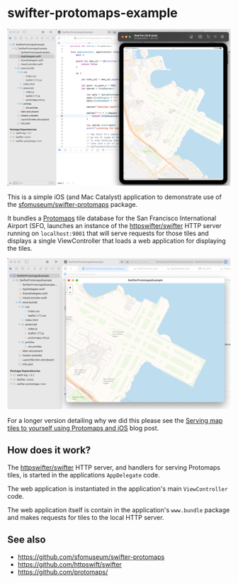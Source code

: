 # swifter-protomaps-example

![](docs/images/swifter-protomaps-example.png)

This is a simple iOS (and Mac Catalyst) application to demonstrate use of the [sfomuseum/swifter-protomaps](https://github.com/sfomuseum/swifter-protomaps) package.

It bundles a [Protomaps](https://github.com/protomaps/) tile database for the San Francisco International Airport (SFO, launches an instance of the [httpswifter/swifter](https://github.com/httpswift/swifter) HTTP server running on `localhost:9001` that will serve requests for those tiles and displays a single ViewController that loads a web application for displaying the tiles.

![](docs/images/swifter-protomaps-example-catalyst.png)

For a longer version detailing why we did this please see the [Serving map tiles to yourself using Protomaps and iOS](https://millsfield.sfomuseum.org/blog/2022/03/30/swifter-protomaps/) blog post.

## How does it work?

The [httpswifter/swifter](https://github.com/httpswift/swifter) HTTP server, and handlers for serving Protomaps tiles, is started in the applications `AppDelegate` code.

The web application is instantiated in the application's main `ViewController` code.

The web application itself is contain in the application's `www.bundle` package and makes requests for tiles to the local HTTP server.

## See also

* https://github.com/sfomuseum/swifter-protomaps
* https://github.com/httpswift/swifter
* https://github.com/protomaps/
